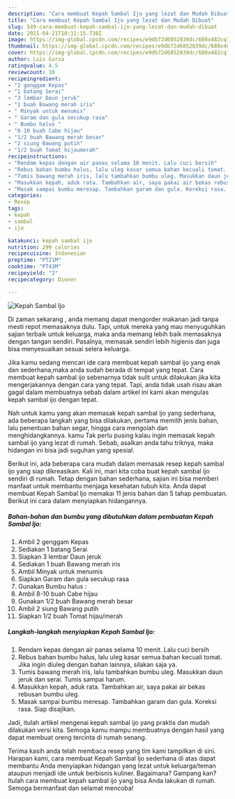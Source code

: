 ```yaml
---
description: "Cara membuat Kepah Sambal Ijo yang lezat dan Mudah Dibuat"
title: "Cara membuat Kepah Sambal Ijo yang lezat dan Mudah Dibuat"
slug: 549-cara-membuat-kepah-sambal-ijo-yang-lezat-dan-mudah-dibuat
date: 2021-04-21T10:11:15.738Z
image: https://img-global.cpcdn.com/recipes/e9db72d6852839dc/680x482cq70/kepah-sambal-ijo-foto-resep-utama.jpg
thumbnail: https://img-global.cpcdn.com/recipes/e9db72d6852839dc/680x482cq70/kepah-sambal-ijo-foto-resep-utama.jpg
cover: https://img-global.cpcdn.com/recipes/e9db72d6852839dc/680x482cq70/kepah-sambal-ijo-foto-resep-utama.jpg
author: Luis Garza
ratingvalue: 4.5
reviewcount: 10
recipeingredient:
- "2 genggam Kepas"
- "1 batang Serai"
- "3 lembar Daun jeruk"
- "1 buah Bawang merah iris"
- " Minyak untuk menumis"
- " Garam dan gula secukup rasa"
- " Bumbu halus "
- "8-10 buah Cabe hijau"
- "1/2 buah Bawang merah besar"
- "2 siung Bawang putih"
- "1/2 buah Tomat hijaumerah"
recipeinstructions:
- "Rendam kepas dengan air panas selama 10 menit. Lalu cuci bersih"
- "Rebus bahan bumbu halus, lalu uleg kasar semua bahan kecuali tomat. Jika ingin diuleg dengan bahan lainnya, silakan saja ya."
- "Tumis bawang merah iris, lalu tambahkan bumbu uleg. Masukkan daun jeruk dan serai. Tumis sampai harum."
- "Masukkan kepah, aduk rata. Tambahkan air, saya pakai air bekas rebusan bumbu uleg."
- "Masak sampai bumbu meresap. Tambahkan garam dan gula. Koreksi rasa. Siap disajikan."
categories:
- Resep
tags:
- kepah
- sambal
- ijo

katakunci: kepah sambal ijo 
nutrition: 299 calories
recipecuisine: Indonesian
preptime: "PT21M"
cooktime: "PT43M"
recipeyield: "2"
recipecategory: Dinner

---
```



![Kepah Sambal Ijo](https://img-global.cpcdn.com/recipes/e9db72d6852839dc/680x482cq70/kepah-sambal-ijo-foto-resep-utama.jpg)

Di zaman  sekarang , anda memang dapat mengorder makanan jadi tanpa mesti repot memasaknya dulu. Tapi, untuk mereka yang mau menyuguhkan sajian terbaik untuk keluarga, maka anda memang lebih baik memasaknya dengan tangan sendiri. Pasalnya, memasak sendiri lebih higienis dan juga bisa menyesuaikan sesuai selera keluarga.

Jika kamu sedang mencari ide cara membuat kepah sambal ijo yang enak dan sederhana,maka anda sudah berada di tempat yang tepat. Cara membuat kepah sambal ijo  sebenarnya tidak sulit untuk dilakukan jika kita mengerjakannya dengan cara yang tepat. Tapi, anda tidak usah risau akan gagal dalam membuatnya 
sebab dalam artikel ini kami akan mengulas kepah sambal ijo dengan tepat.  



Nah untuk kamu yang akan memasak kepah sambal ijo yang sederhana, ada beberapa langkah yang bisa dilakukan, pertama memilih jenis bahan, lalu penentuan bahan segar, hingga cara mengolah dan menghidangkannya. kamu Tak perlu pusing kalau ingin memasak kepah sambal ijo yang lezat di rumah. Sebab, asalkan anda  tahu triknya, maka hidangan ini bisa jadi suguhan yang spesial.

Berikut ini, ada beberapa cara mudah dalam memasak resep kepah sambal ijo yang siap dikreasikan. Kali ini, mari kita coba buat kepah sambal ijo sendiri di rumah. Tetap dengan bahan sederhana, sajian ini bisa memberi manfaat untuk membantu menjaga kesehatan tubuh kita. Anda dapat membuat Kepah Sambal Ijo memakai 11 jenis bahan dan 5 tahap pembuatan. Berikut ini cara dalam menyiapkan hidangannya.

<!--inarticleads1-->

##### Bahan-bahan dan bumbu yang dibutuhkan dalam pembuatan Kepah Sambal Ijo:

1. Ambil 2 genggam Kepas
1. Sediakan 1 batang Serai
1. Siapkan 3 lembar Daun jeruk
1. Sediakan 1 buah Bawang merah iris
1. Ambil  Minyak untuk menumis
1. Siapkan  Garam dan gula secukup rasa
1. Gunakan  Bumbu halus :
1. Ambil 8-10 buah Cabe hijau
1. Gunakan 1/2 buah Bawang merah besar
1. Ambil 2 siung Bawang putih
1. Siapkan 1/2 buah Tomat hijau/merah




<!--inarticleads2-->

##### Langkah-langkah menyiapkan Kepah Sambal Ijo:

1. Rendam kepas dengan air panas selama 10 menit. Lalu cuci bersih
1. Rebus bahan bumbu halus, lalu uleg kasar semua bahan kecuali tomat. Jika ingin diuleg dengan bahan lainnya, silakan saja ya.
1. Tumis bawang merah iris, lalu tambahkan bumbu uleg. Masukkan daun jeruk dan serai. Tumis sampai harum.
1. Masukkan kepah, aduk rata. Tambahkan air, saya pakai air bekas rebusan bumbu uleg.
1. Masak sampai bumbu meresap. Tambahkan garam dan gula. Koreksi rasa. Siap disajikan.




Jadi, itulah artikel mengenai  kepah sambal ijo  yang praktis dan mudah dilakukan versi kita. Semoga kamu mampu membuatnya dengan hasil yang dapat membuat oreng tercinta di rumah senang. 

Terima kasih anda telah membaca resep yang tim kami tampilkan di sini. Harapan kami, cara membuat  Kepah Sambal Ijo sederhana di atas dapat membantu Anda menyiapkan hidangan yang lezat untuk keluarga/teman ataupun menjadi ide untuk berbisnis kuliner. Bagaimana? Gampang kan? Itulah cara membuat kepah sambal ijo yang bisa Anda lakukan di rumah. Semoga bermanfaat dan selamat mencoba!

